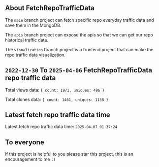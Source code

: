 ## About FetchRepoTrafficData

The `main` branch project can fetch specific repo everyday traffic data and save them in the MongoDB.

The `apis` branch project can expose the apis so that we can get our repo historical traffic data.

The `visualization` branch project is a frontend project that can make the repo traffic data visualization.

## `2022-12-30` To `2025-04-06` FetchRepoTrafficData repo traffic data

Total views data: `{ count: 1971, uniques: 496 }`

Total clones data: `{ count: 1461, uniques: 1138 }`

## Latest fetch repo traffic data time

Latest fetch repo traffic data time: `2025-04-07 01:37:24`

## To everyone

If this project is helpful to you please star this project, this is an encouragement to me `:)`



